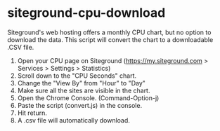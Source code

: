 # siteground-cpu-download
Siteground's web hosting offers a monthly CPU chart, but no option to download the data. This script will convert the chart to a downloadable .CSV file.

1. Open your CPU page on Siteground (https://my.siteground.com > Services > Settings > Statistics)
2. Scroll down to the "CPU Seconds" chart.
3. Change the "View By" from "Hour" to "Day"
4. Make sure all the sites are visible in the chart. 
5. Open the Chrome Console. (Command-Option-j)
6. Paste the script (convert.js) in the console.
7. Hit return.
8. A .csv file will automatically download. 
